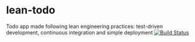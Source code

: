 lean-todo
=========

Todo app made following lean engineering practices: test-driven development, continuous integration and simple deployment
[![Build Status](https://travis-ci.org/JulianMayorga/lean-todo.png?branch=master)](https://travis-ci.org/JulianMayorga/lean-todo)